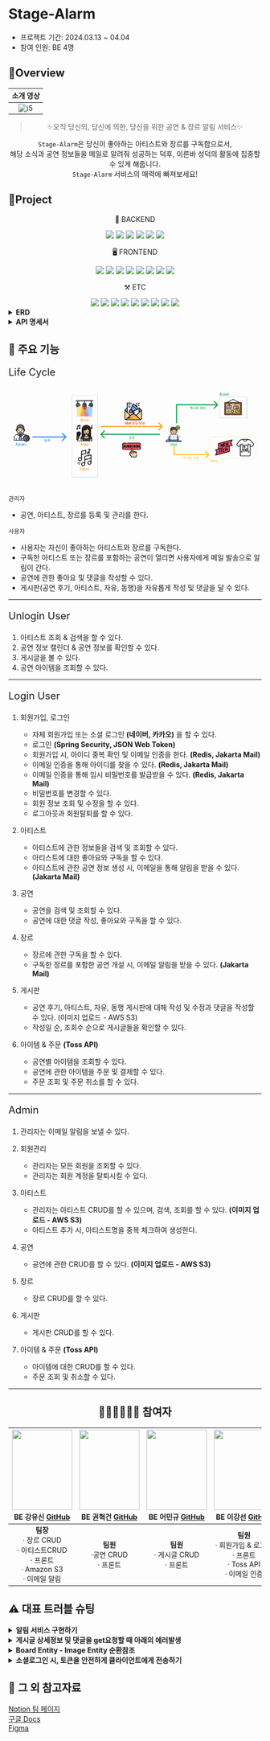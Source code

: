 # Stage-Alarm

- 프로젝트 기간: 2024.03.13 ~ 04.04
- 참여 인원: BE 4명


##  🍳Overview

<div align="center">


| 소개 영상 |
|:-----:|
|   ![i5](https://github.com/TECHIT-TEAM-i5/stage_alarm/assets/128130163/fbd350a1-4eb7-470b-a8ee-5bd5a0ea5900)    |



> ✨오직 당신의, 당신에 의한, 당신을 위한 공연 & 장르 알림 서비스✨

`Stage-Alarm`은 당신이 좋아하는 아티스트와 장르를 구독함으로서,   
해당 소식과 공연 정보들을 메일로 알려줘 성공하는 덕후, 이른바 성덕의 활동에 집중할 수 있게 해줍니다.  
`Stage-Alarm` 서비스의 매력에 빠져보세요!

</div>


##  🚩Project

<div align="center">
  <p>💾 BACKEND</p>
    <img src="https://img.shields.io/badge/Java 17-FF160B?style=flat-square&logo=java&logoColor=white"/>
    <img src="https://img.shields.io/badge/Spring Boot-6DB33F?style=flat-square&logo=springboot&logoColor=white"/>
    <img src="https://img.shields.io/badge/Spring Security-6DB33F?style=flat-square&logo=springsecurity&logoColor=white"/>
    <img src="https://img.shields.io/badge/JsonWebToken-000000?style=flat-square&logo=JSON Web Tokens&logoColor=white"/>
    <img src="https://img.shields.io/badge/Querydsl-white?style=flat-square&logo=querydsl&logoColor=white"/>
    <img src="https://img.shields.io/badge/JPA-088142?style=flat-square&logo=jpa&logoColor=white"/>
  <p>🖥️ FRONTEND</p>
    <img src="https://img.shields.io/badge/HTML-E34F26?style=flat-square&logo=html5&logoColor=white"/>
    <img src="https://img.shields.io/badge/CSS-1572B6?style=flat-square&logo=css3&logoColor=white"/>
    <img src="https://img.shields.io/badge/BootStrap-7952B3?style=flat-square&logo=bootstrap&logoColor=white"/>
    <img src="https://img.shields.io/badge/Thymeleaf-005F0F?style=flat-square&logo=thymeleaf&logoColor=white"/>
    <img src="https://img.shields.io/badge/jQuery-0769AD?style=flat-square&logo=jquery&logoColor=white"/>
    <img src="https://img.shields.io/badge/JavaSript-F7DF1E?style=flat-square&logo=javascript&logoColor=white"/>
    <img src="https://img.shields.io/badge/FullCalendar-528DD7?style=flat-square&logo=fullcalendar&logoColor=white"/>
    <img src="https://img.shields.io/badge/Font Awesome-528DD7?style=flat-square&logo=font awesome&logoColor=white"/>
  <p>⚒️ ETC</p>
    <img src="https://img.shields.io/badge/AWS S3-569A31?style=flat-square&logo=amazon s3&logoColor=white"/>
    <img src="https://img.shields.io/badge/SQLite-003B57?style=flat-square&logo=sqlite&logoColor=white"/>
    <img src="https://img.shields.io/badge/Jakarta Mail-F06B66?style=flat-square&logo=jakartamail&logoColor=white"/>
    <img src="https://img.shields.io/badge/Redis-DC382D?style=flat-square&logo=redis&logoColor=white"/>
    <img src="https://img.shields.io/badge/Swagger-85EA2D?style=flat-square&logo=swagger&logoColor=white"/>
    <img src="https://img.shields.io/badge/Erdcloud-171C36?style=flat-square&logo=erdcloud&logoColor=white"/>
    <img src="https://img.shields.io/badge/GitHub-181717?style=flat-square&logo=github&logoColor=white"/>
    <img src="https://img.shields.io/badge/Notion-000000?style=flat-square&logo=notion&logoColor=white"/>
    <img src="https://img.shields.io/badge/Figma-F24E1E?style=flat-square&logo=figma&logoColor=white"/>
</div>

<details>
<summary><strong>ERD</strong></summary>

![ERD](image/ERD.png)
</details>

<details>
<summary><strong>API 명세서</strong></summary>

http://localhost:8080/swagger-ui/index.html


![API 명세서](image/API%20명세서.png)
</details>


##  📍 주요 기능

<p style="font-size: 20px">Life Cycle</p>

![LifeCycle](image/LifeCycle.png)

`관리자`
- 공연, 아티스트, 장르를 등록 및 관리를 한다.

`사용자`
- 사용자는 자신이 좋아하는 아티스트와 장르를 구독한다.  
- 구독한 아티스트 또는 장르를 포함하는 공연이 열리면 사용자에게 메일 발송으로 알림이 간다.
- 공연에 관한 좋아요 및 댓글을 작성할 수 있다.
- 게시판(공연 후기, 아티스트, 자유, 동행)을 자유롭게 작성 및 댓글을 달 수 있다.

---

<p style="font-size: 20px">Unlogin User</p>

1. 아티스트 조회 & 검색을 할 수 있다.
2. 공연 정보 캘린더 & 공연 정보를 확인할 수 있다.
3. 게시글을 볼 수 있다.
4. 공연 아이템을 조회할 수 있다.

---

<p style="font-size: 20px">Login User</p>

1. 회원가입, 로그인
   - 자체 회원가입 또는 소셜 로그인 **(네이버, 카카오)** 을 할 수 있다.
   - 로그인 **(Spring Security, JSON Web Token)**
   - 회원가입 시, 아이디 중복 확인 및 이메일 인증을 한다. **(Redis, Jakarta Mail)**
   - 이메일 인증을 통해 아이디를 찾을 수 있다. **(Redis, Jakarta Mail)**
   - 이메일 인증을 통해 임시 비밀번호를 발급받을 수 있다. **(Redis, Jakarta Mail)**
   - 비밀번호를 변경할 수 있다.
   - 회원 정보 조회 및 수정을 할 수 있다.
   - 로그아웃과 회원탈퇴를 할 수 있다.
   

2. 아티스트
   - 아티스트에 관한 정보들을 검색 및 조회할 수 있다.
   - 아티스트에 대한 좋아요와 구독을 할 수 있다.
   - 아티스트에 관한 공연 정보 생성 시, 이메일을 통해 알림을 받을 수 있다. **(Jakarta Mail)**


3. 공연
   - 공연을 검색 및 조회할 수 있다.
   - 공연에 대한 댓글 작성, 좋아요와 구독을 할 수 있다.


4. 장르
   - 장르에 관한 구독을 할 수 있다.
   - 구독한 장르를 포함한 공연 개설 시, 이메일 알림을 받을 수 있다. **(Jakarta Mail)**


5. 게시판
   - 공연 후기, 아티스트, 자유, 동행 게시판에 대해 작성 및 수정과 댓글을 작성할 수 있다. (이미지 업로드 - AWS S3)
   - 작성일 순, 조회수 순으로 게시글들을 확인할 수 있다.


6. 아이템 & 주문 **(Toss API)**
   - 공연별 아이템을 조회할 수 있다.
   - 공연에 관한 아이템을 주문 및 결제할 수 있다.
   - 주문 조회 및 주문 취소를 할 수 있다.
---

<p style="font-size: 20px">Admin</p>

1. 관리자는 이메일 알림을 보낼 수 있다.


2. 회원관리
   - 관리자는 모든 회원을 조회할 수 있다.
   - 관리자는 회원 계정을 탈퇴시킬 수 있다.


3. 아티스트
   - 관리자는 아티스트 CRUD를 할 수 있으며, 검색, 조회를 할 수 있다. **(이미지 업로드 - AWS S3)**
   - 아티스트 추가 시, 아티스트명을 중복 체크하여 생성한다.


4. 공연
   - 공연에 관한 CRUD를 할 수 있다. **(이미지 업로드 - AWS S3)**


5. 장르
   - 장르 CRUD를 할 수 있다.


6. 게시판
   - 게시판 CRUD를 할 수 있다. 


7. 아이템 & 주문 **(Toss API)**
   - 아이템에 대한 CRUD를 할 수 있다.
   - 주문 조회 및 취소할 수 있다.
---

<div align="center">

##  👩🏻‍💻🧑🏻‍💻 참여자

| <img src="https://github.com/fish-minkyu/fish-minkyu/assets/128130163/05ef3683-4b2d-435c-8a07-c6712221f25b" width="120" height="160"/><br/>BE 강유신 <a href="https://github.com/simidot">GitHub</a> | <img src="https://github.com/fish-minkyu/fish-minkyu/assets/128130163/70201eec-be3a-4771-9b06-6b9a7aa2557e" width="120" height="160"/><br/>BE 권혁건 <a href="https://github.com/KwonHyeokGeon">GitHub</a> | <img src="https://github.com/fish-minkyu/fish-minkyu/assets/128130163/3f56f6a8-750f-440e-a27f-d619aa30cdbb" width="120" height="160"/><br/>BE 어민규 <a href="https://github.com/fish-minkyu">GitHub</a> | <img src="https://github.com/fish-minkyu/fish-minkyu/assets/128130163/2692556c-938d-4171-b798-8f0585f28452" width="120" height="160"/><br/>BE 이강선 <a href="https://github.com/joshiaLee">GitHub</a> |
|:-------------------------------------------------------------------------------------------------------------------------------------------------------------------------------------------------:|:-------------------------------------------------------------------------------------------------------------------------------------------------------------------------------------------------------:|:-----------------------------------------------------------------------------------------------------------------------------------------------------------------------------------------------------:|:---------------------------------------------------------------------------------------------------------------------------------------------------------------------------------------------------:|
|                                  <strong>팀장</strong> <br> &middot; 장르 CRUD <br> &middot; 아티스트CRUD <br> &middot; 프론트 <br> &middot; Amazon S3 <br> &middot; 이메일 알림                                  |                                                                       <strong>팀원</strong> <br> &middot;공연 CRUD <br> &middot; 프론트                                                                        |                                                                     <strong>팀원</strong> <br> &middot; 게시글 CRUD <br> &middot; 프론트                                                                      |                                             <strong>팀원</strong> <br> &middot; 회원가입 & 로그인 <br> &middot; 프론트 <br> &middot; Toss API <br> &middot; 이메일 인증                                              |

</div>


##  ⚠️ 대표 트러블 슈팅

<details>
<summary><strong>알림 서비스 구현하기</strong></summary>


# 1. 알림 서비스 구현하기

### 🖥️ 상황

- 사용자는 아티스트와 장르에 대해 구독할 수 있다.
- 새로운 공연 정보가 업로드될 때 사용자가 구독한 아티스트가 참여하거나, 사용자가 구독한 장르의 공연이라면 사용자에게 이메일로 알림을 보낸다.
- 이때, 이메일 알림은 **Jakarta Mail**로 메일 발송 처리를 하는데, 공연 정보를 업로드하는 메서드 내부에 구현해야할지? 구체적으로 어떤 방식으로 구현해야 할지 고민이 되었다.

### 🖋️ 알림 처리에 대한 공부

**1) Spring 비동기 처리 기능**


: 알림 작업을 비동기적으로 처리하여 응답 시간을 최소화할 수 있다.

- @EnableAsync + @Async : 단순한 스레드를 만들어준다.
- SpringAsyncConfig(@EnableAsync) + @Async(”threadPoolName”) : 스레드 풀을 만든다.
- 리턴 값이 있는 경우 : Future, ListenableFuture, CompleatableFuture 사용
- 👍🏻 : 높은 응답성, 자원 효율성 (필요에 따라 스레드 생성 및 관리)
- 👎🏻 : 코드 복잡도, 메모리 문제 (스레드가 다른 스레드와 동일한 메모리 공간을 공유한다)

**2) 이벤트 기반 아키텍처**


: 공연 정보가 업로드되는 이벤트를 발생시키고, 해당 이벤트를 구독하는 알림 서비스가 감지하여 알림을 보낸다.

- Spring의 이벤트 프레임워크 사용 + 이를 처리하는 리스너 등록
- 이벤트 발행 : ApplicationEventPublisher 주입받아 사용
- 이벤트 구독 : ApplicationListener 인터페이스 구현 혹은 @EventListener 사용
- 멀티 캐스팅 관계 : 다수의 수신자가 존재할 수 있는 통신 형태
- 동기 방식으로 동작 (트랜잭션이 하나의 범위로 묶일 수 있다.)
- 비동기 방식으로 하기 위해서는 별도의 설정이 필요
   - @Async 메서드로 비동기 구현
   - ApplicationEventMulticaster로 비동기 구현
- 👍🏻 : 의존성 분리, 재사용성, 별도의 서비스 분리 용이 (여러 도메인에서 사용 가능), 단위 테스트 용이
- 👎🏻 : 전반적인 작업량이 많아짐. 메시지 구독 순서를 고려해야 하는 경우 복잡.

**3) 알림 대기열**


: 메시지 큐나 대기열 시스템을 사용하여 알림 메시지를 임시 저장하고, 대기열을 정기적으로 확인하여 알림을 발송하는 방식.

- RabbitMQ 사용 (AMQP(Advanced Message Queuing Protocol)을 구현한 오픈 소스 메시지 브로커)
- Amazon SQS (Simple Queue Service) 사용
- Apache Kafka 사용 (고성능, 분산형 스트리밍 플랫폼. 대량의 데이터 스트리밍 처리에 특화)
- RabbitMQ 사용 (AMQP(Advanced Message Queuing Protocol)을 구현한 오픈 소스 메시지 브로커)
- ActiveMQ 사용
- 👍🏻 : 확장성, 결합도 감소, 부하 분산
- 👎🏻 : 복잡성 증가, 디버깅과 모니터링의 어려움

### **🌟 선택**

- 2번과 3번은 현재 상황에서 시간적 여유 및 경험 부족으로 구현이 어려울 것으로 예상.
- 그러나, 비동기 처리는 필수이므로 1번 방법을 활용해 알림 처리를 비동기로 처리하기로 했다.
- 핵심 : 알림 처리가 지연되어도 공연 정보 업로드 요청은 완료되어야 하며, 다른 스레드에서 알림을 처리할 수 있도록 비동기로 처리하여야 한다.

### 📨 구현

**1) AsyncConfig 설정**

- @EnableAsync : 비동기 기능 활성
- TaskExecutor를 사용하여 비동기 작업을 스케줄링 (ThreadPoolTaskExecutor)
- setCorePoolSize(n) : 기본적으로 실행 대기 중인 스레드 개수
- setMaxPoolSize(n) : 동시에 동작하는 최대 스레드 개수
- setQueueCapacity(n) : CorePool의 크기를 넘어서면 큐에 저장하는데, 그 큐의 최대 용량

```java
@Configuration
@EnableAsync // 스프링의 비동기 기능을 활성화하여 Async 어노테이션을 감지
public class AsyncConfig implements AsyncConfigurer {

  @Override
  @Bean(name = "threadPoolTaskExecutor")
  public Executor getAsyncExecutor() {
		// 내 PC의 Processor 개수를 가져옴.
    int processors = Runtime.getRuntime().availableProcessors(); 
	  // TaskExecutor를 사용하여 비동기 작업을 스케줄링 (ThreadPoolTaskExecutor)
    ThreadPoolTaskExecutor executor = new ThreadPoolTaskExecutor(); 
    // 기본적으로 실행 대기 중인 스레드 개수
    executor.setCorePoolSize(processors);
    // 동시에 동작하는 최대 스레드 개수
    executor.setMaxPoolSize(processors * 2); 
    // CorePool의 크기를 넘어서면 큐에 저장하는데, 그 큐의 최대 용량
    executor.setQueueCapacity(50); // 대기를 위한 Queue 크기
    executor.setKeepAliveSeconds(60);  // 스레드 재사용 시간
    executor.setThreadNamePrefix("AsyncExecutor-"); // 스레드 이름 prefix
    executor.initialize(); // ThreadPoolExecutor 생성

    return executor;
  }
}
```

**2) 비동기 적용**


: 비동기 처리 메서드에 @Async 어노테이션 붙여주기

```java
    // 이메일 발송 메서드
    @Override
    @Async("threadPoolTaskExecutor")
    @Transactional
    public void sendMail(Alert alert) throws MessagingException {
        log.info("===== email sending start");

        MimeMessage message = mailSender.createMimeMessage();
        MimeMessageHelper helper = new MimeMessageHelper(message, true, "UTF-8");

        helper.setSubject(EMAIL_TITLE_PREFIX + alert.getTitle()); //제목
        helper.setFrom("stage alarm <noreply@stagealarm.com>");
        helper.setTo(alert.getUserEmail());
        HashMap<String, String> emailValues = new HashMap<>();
        emailValues.put("content", alert.getMessage());
        String text = setContext(emailValues);
        helper.setText(text, true);
        helper.addInline("logo", new ClassPathResource("static/images/logo.png"));
        helper.addInline("notice-icon", new ClassPathResource("static/images/image-1.png"));

        mailSender.send(message);
        log.info("===== email sending end");
    }

```

```java
    // 공연 정보에 대한 알림 객체 생성 메서드 (내부에서 이메일 발송 메서드를 호출하므로 트랜잭션 처리를 했다)
    @Override
    @Async("threadPoolTaskExecutor")
    @Transactional
    public void createAlert(Long showInfoId) {
        // 해당 공연정보에서 아티스트 관련 알림 객체 생성
        log.info("===== artist alert creation start");
        List<ShowArtist> showArtists = showArtistRepo.findByShowInfoId(showInfoId);
        generateArtistSubAlert(showArtists);
        log.info("===== artist alert creation end");

        log.info("===== genre alert creation start");
        List<ShowGenre> showGenres = showGenreRepo.findByShowInfoId(showInfoId);
        generateGenreSubAlert(showGenres);
        log.info("===== genre alert creation end");

        List<Alert> alerts = alertRepository.findByShowInfoId(showInfoId);
        for (Alert alert : alerts) {
            try {
                log.info("send email start");
                alert.setMessage(generateMessage(alert, alert.getUserNickname()));
                sendMail(alert);
            } catch (MessagingException e) {
                log.warn(e.getMessage());
                throw new ResponseStatusException(HttpStatus.INTERNAL_SERVER_ERROR);
            }
        }
    }
```

**** 주의사항 ****

- @Async 어노테이션이 붙은 메서드는 같은 클래스 내에서 다른 메서드가 직접 호출할 경우 비동기로 실행되지 않는다. 스프링의 **프록시 기반 AOP**가 작동하는 방식 때문이다. 이를 해결하기 위해서는 자기 자신의 프록시 객체를 주입받아 사용하거나, 다른 빈에서 해당 메서드를 호출해야 한다.
- 비동기 메서드에서 발생하는 예외를 처리하기 위해서는 AsyncUncaughtExceptionHandler를 구현해야 한다.

### 🔥 트러블 발생

![이미지](https://prod-files-secure.s3.us-west-2.amazonaws.com/c69962b0-3951-485b-b10a-5bb29576bba8/f8205c6e-8ae7-4707-afa6-421651e436cf/Untitled.png)

- 찾아봤더니 스프링은 프록시를 사용해서 별도의 스레드에서 Async 처리된 메서드를 실행할 때 프록시 기술을 사용한다고 한다. 음... 프록시가 뭔데 대체!....
- 프록시 생성 방법에는 JDK 동적 프록시 / CGLib 사용 가능
- 스프링 부트 사용시에는 AOP 적용시 기본으로 CGLib 사용
- @EnableAsync는 스프링부트의 방식과는 무관하게 **JDK 동적 프록시나 CGLib** 중 선택 가능하다. (기본값이 Jdk 동적 프록시)

<details>
<summary><strong>AOP Proxy 관련 간단 설명</strong></summary>

**1. JDK dynamic proxy**


:인터페이스 기반의 프록시 생성 방식. Java의 리플렉션을 이용해서 객체를 만든다.

대상의 객체가 최소 하나의 인터페이스를 구현했다면 JDK 프록시를 사용한다.

스프링은 JDK의 Proxy클래스를 사용하여 해당 인터페이스를 구현하는 프록시 객체를 동적으로 생성.

인터페이스를 통한 프록싱에 적합하다.

**2. CGLib proxy (Code Generation Library)**


: 클래스 기반의 프록시 생성 방식. 바이트코드를 조작해 프록시 객체를 만든다.  
대상 객체가 인터페이스를 구현하지 않거나, proxyTargetClass=true 설정을 사용하는 경우에 적용된다.  
상속을 사용하여 대상 클래스의 하위 클래스를 동적으로 생성하고, 이를 통해 프록시 객체를 만든다.  
클래스를 직접 상속하여 프록싱한다.

**default** : JDK dynamic proxy

만약 **@EnableAsync(proxyTargetClass =true)** 설정을 하였으면 **CGLib** proxy 강제

</details>


🤔사실 프록시에 대해 제대로 공부하지 않고, 그냥 어찌저찌 해결하다보니 실행이 되었다.  
이때 해결책으로 썼던 것은 **@EnableAsync(proxyTargetClass=true)**로 바꾸고, 된다! 하고 아무 생각 없이 넘겼다.  
하지만, 지금 트러블 슈팅을 적으며 프록시에 대해서 어느정도 개념을 공부하니, 얼떨결에~ 해결했다는 사실을 알게 되었다.  

위의 오류 상황을 제대로 살펴보면 Action에 두가지 해결책을 제시해주었다.

1) Consider injecting the bean as one of its interfaces

or

2) forcing the use of CGLib-based proxies by setting proxyTargetClass=true on @EnableAsync and/or @EnableCaching.

이렇게 두가지 방법이 있다.

1) 인터페이스 상속을 통해서 빈 주입을 하여 JDK dynamic proxy로 제대로 생성되게 만든다.

2) proxyTargetClass=true 설정을 통해서 CGLib proxy로 강제하여 생성되게 만든다.

위의 상황에서 나는 분명 interface를 구현하고 상속받았는데 왜 why? 이런 문제가 나는걸까 ? 했는데,  
알고보니, Async 어노테이션이 달리는 메서드가 꼭 반드시 인터페이스에 구현되어있어야 한다. = 인터페이스로 빈을 주입한다.   
그래서 두가지 메서드를 인터페이스 메서드로 구현하여 오버라이딩하여 구체적인 메서드를 구현해주었다.

```java
public interface AlertService {
    void createAlert(Long showInfoId);
    void sendMail(Alert alert) throws MessagingException;
}
```

```java
@Slf4j
@Service
@RequiredArgsConstructor
public class EmailAlertService implements AlertService {
    private final JavaMailSender mailSender;
    private final SpringTemplateEngine templateEngine;

    private final AlertRepository alertRepository;
    private final ShowArtistRepo showArtistRepo;
    private final ShowGenreRepo showGenreRepo;
    private final GenreSubscribeRepo genreSubscribeRepo;
    private final ArtistSubscribeRepo artistSubscribeRepo;

    private static final String EMAIL_TITLE_PREFIX = "[STAGE ALARM] 알림 : 새 공연이 등록되었습니다";
    private static final String EMAIL_ALARM_TITLE = "알림 : 새 공연이 등록되었습니다";

    @Override
    @Async("threadPoolTaskExecutor")
    public void sendMail(Alert alert) throws MessagingException {
        log.info("===== email sending start");

        MimeMessage message = mailSender.createMimeMessage();
        MimeMessageHelper helper = new MimeMessageHelper(message, true, "UTF-8");

        helper.setSubject(EMAIL_TITLE_PREFIX + alert.getTitle()); //제목
        helper.setFrom("stage alarm <noreply@stagealarm.com>");
        helper.setTo(alert.getUserEmail());
        HashMap<String, String> emailValues = new HashMap<>();
        emailValues.put("content", alert.getMessage());
        String text = setContext(emailValues);
        helper.setText(text, true);
        helper.addInline("logo", new ClassPathResource("static/images/logo.png"));
        helper.addInline("notice-icon", new ClassPathResource("static/images/image-1.png"));

        mailSender.send(message);
        log.info("===== email sending end");
    }

    @Override
    public void createAlert(Long showInfoId) {
        // 해당 공연정보에서 아티스트 관련 알림 객체 생성
        log.info("===== artist alert creation start");
        List<ShowArtist> showArtists = showArtistRepo.findByShowInfoId(showInfoId);
        generateArtistSubAlert(showArtists);
        log.info("===== artist alert creation end");

        log.info("===== genre alert creation start");
        List<ShowGenre> showGenres = showGenreRepo.findByShowInfoId(showInfoId);
        generateGenreSubAlert(showGenres);
        log.info("===== genre alert creation end");

        List<Alert> alerts = alertRepository.findByShowInfoId(showInfoId);
        for (Alert alert : alerts) {
            try {
                log.info("send email start");
                alert.setMessage(generateMessage(alert, alert.getUserNickname()));
                sendMail(alert);
            } catch (MessagingException e) {
                log.warn(e.getMessage());
                throw new ResponseStatusException(HttpStatus.INTERNAL_SERVER_ERROR);
            }
        }
    }

    private void generateArtistSubAlert(List<ShowArtist> shows) {
        for (ShowArtist artist : shows) {
            List<ArtistSubscribe> subscribes = artistSubscribeRepo.findByArtistId(artist.getArtist().getId());
            for(ArtistSubscribe subscribe : subscribes) {
                log.info("subscribe :: "+subscribe.toString());
                Alert alert = Alert.builder()
                    .showInfo(artist.getShowInfo())
                    .userEmail(subscribe.getUserEntity().getEmail())
                    .userNickname(subscribe.getUserEntity().getNickname())
                    .artistSubscribe(subscribe)
                    .title(EMAIL_ALARM_TITLE)
                    .build();

                alert = alertRepository.save(alert);
                log.info("saved..artist alert : "+alert.toString());
            }
        }
    }

    private void generateGenreSubAlert(List<ShowGenre> shows) {
        for (ShowGenre genre : shows) {
            List<GenreSubscribe> subscribes = genreSubscribeRepo.findByGenreId(genre.getGenre().getId());
            for (GenreSubscribe subscribe : subscribes) {
                String userEmail = subscribe.getUserEntity().getEmail();
                Optional<Alert> alertOptional = alertRepository.findByUserEmailAndShowInfoId(userEmail, genre.getShowInfo().getId());
                Alert alert;
                // 이미 해당 구독자 유저에 대한 알림이 생성된 상태이면 이미 생성된 alert에 추가만 하고 알림 이메일은 보내지 않음
                if (alertOptional.isPresent()) {
                    alert = alertOptional.get();
                    alert.setGenreSubscribe(subscribe);
                    alertRepository.save(alert);
                    log.info("==== set same alert for " + subscribe.getUserEntity().getNickname());
                    continue;
                } else { // 한 유저에 대한 알림이 생성되지 않은 상태이면 새로 생성
                    alert = Alert.builder()
                        .showInfo(genre.getShowInfo())
                        .genreSubscribe(subscribe)
                        .title(EMAIL_ALARM_TITLE)
                        .userEmail(userEmail)
                        .userNickname(subscribe.getUserEntity().getNickname())
                        .build();
                    alertRepository.save(alert);
                }
                log.info("saved..genre alert : "+alert.toString());
            }
        }
    }

    private String generateMessage(Alert alert, String userNickname){
        StringBuffer sb = new StringBuffer();
        sb.append("안녕하세요. ").append(userNickname).append("님, 스테이지 알람에서 알림 드립니다.   \n");
        sb.append("구독하신 ");
        if (alert.getGenreSubscribe() != null && alert.getArtistSubscribe()!=null) {
            sb.append("아티스트 :: ").append(alert.getArtistSubscribe().getArtist().getName()).append("와 ");
            sb.append("장르 :: ").append(alert.getGenreSubscribe().getGenre().getName()).append("의 공연 정보가 등록되었습니다.  \n");
        } else if (alert.getGenreSubscribe() == null) {
            sb.append("아티스트 :: ").append(alert.getArtistSubscribe().getArtist().getName()).append("의 공연 정보가 등록되었습니다.  \n");
        } else {
            sb.append("장르 :: ").append(alert.getGenreSubscribe().getGenre().getName()).append("의 공연 정보가 등록되었습니다.  \n");
        }
        sb.append("해당 공연 보기 : ").append(alert.getShowInfo().getTicketVendor()).append(" \n\n");
        sb.append("저희 스테이지 알람을 사랑해주셔서 감사합니다. ");

        return sb.toString();
    }

    private String setContext(Map<String, String> emailValues) {
        Context context = new Context();
        emailValues.forEach(context::setVariable);
        return templateEngine.process("email/index.html", context);
    }
}
```

### **📨📨📨 결과 로그**

![이미지](https://blog.kakaocdn.net/dn/bfPIJL/btsGjBmkAJl/gWT8y1cZNSaIbaBakKhq4K/img.png)

1) 공연 정보 업로드시 uploadIntoS3 하고,

2) 해당 공연 정보에 대해서 저장을 하고,

3) 이 생성된 ShowInfo 객체를 가지고 관련 ShowArtist, ShowGenre 객체를 생성해주고

4) 이를 활용해 구독자와 ShowArtist, ShowGenre 연결짓는 Alert 객체를 만들어주고

5) 이 만들어진 Alert를 바탕으로 이메일 알림을 발송한다. (이때 확인하고 중복되게 알림이 보내지지 않는다)

6) 그렇게 알림은 비동기적으로 차례로 처리가 되고 이후 스레드가 닫힌다.

### **🌟🌟동기 처리 방식 vs. 비동기 처리 방식 🌟🌟**

동기 처리와 비동기 처리의 차이를 느껴보고자 실험을 했다.  
5명의 구독자에게 이메일을 발송하였다.

![이미지](https://blog.kakaocdn.net/dn/cY7T0x/btsF9CrHfsR/rT4VZJktcKGv5KYcRBwkI0/img.png)

![이미지](https://blog.kakaocdn.net/dn/dxltzM/btsGkULXTuF/N0ftzCOWxSErvyqkmSUVc0/img.png)

1) 동기 처리 방식 : 공연정보 업로드 요청시 5명의 구독자에게 이메일을 모두 발송하는 시간까지 더해져 **15.37s 기록**

2) 비동기 처리 방식 : 공연정보 업로드 요청시 **439ms 기록**, 요청 보낸 후에 이메일 전송이 차례로 이루어지고, 이메일 전송이 이루어지는 사이에도 여러번 요청을 보낼 수 있다.

[알림 동기처리와 비동기처리](https://www.notion.so/4d6c075d3db94bb0a957c201b40fbd80?pvs=21) <<동영상

</details>

<details>
<summary><strong>게시글 상세정보 및 댓글을 get요청할 때 아래의 에러발생</strong></summary>

## 🎃게시글 상세정보 및 댓글을 get 요청 할 때 아래의 에러발생

![](https://file.notion.so/f/f/c69962b0-3951-485b-b10a-5bb29576bba8/64d77117-81ea-4301-a78b-f2ef891de2e5/Untitled.png?id=2cc1bcd8-e589-4e08-b3a8-22f1ae0d9dd5&table=block&spaceId=c69962b0-3951-485b-b10a-5bb29576bba8&expirationTimestamp=1712340000000&signature=zBb1AMarSPo6Z7DfzuFqApGPfAF6Dh4CUijWQEDF7oc&downloadName=Untitled.png)

![Untitled](https://file.notion.so/f/f/c69962b0-3951-485b-b10a-5bb29576bba8/3d1d45ad-cb28-4d2f-9eed-2900a5397cfe/Untitled.png?id=66926217-f464-4282-a9cf-d4d5a0756ddc&table=block&spaceId=c69962b0-3951-485b-b10a-5bb29576bba8&expirationTimestamp=1712340000000&signature=QyX0ThsxbQfFJJS6TG2B8jQ_5mzLHeW3zjnedvzOeuA&downloadName=Untitled.png)

- FetchType.LAZY로 연관관계를 매핑할 때 연관된 엔티티가 모두 로딩되지 않고 필요로 할 때 로딩함.
- 데이터베이스에서 로딩되지 않은 대신 프록시 객체를 생성하여 사용함.
- Dto객체를 JSON으로 변환하는 직렬화할 때 해당 객체의 모든 필드는 완전하게 초기화되어야함.
  그러나 프록시 객체로 로딩된 객체는 직렬화과정에서 실제로 초기화되지않음.
- Jackson이 JSON으로 변환하는 동안 프록시 객체의 필드를 접근하려 할 때 에러가 발생!

![Untitled](https://file.notion.so/f/f/c69962b0-3951-485b-b10a-5bb29576bba8/506ae3e7-bcd6-4db2-9077-54f6fe210c0d/Untitled.png?id=55d49c17-c8bc-4e0c-b440-80866d1deff8&table=block&spaceId=c69962b0-3951-485b-b10a-5bb29576bba8&expirationTimestamp=1712347200000&signature=NgS36Dc-P2Wot_TURRjKoqfK6G7H6wh-uNMBCl8BNhQ&downloadName=Untitled.png)

> showInfo와 userEntity가 lazyloading됨


![Untitled](https://file.notion.so/f/f/c69962b0-3951-485b-b10a-5bb29576bba8/cc608b16-649b-4df0-9371-1ea55b0d1f2a/Untitled.png?id=76beb725-cb6a-4f85-8fdb-dbbe9b1200eb&table=block&spaceId=c69962b0-3951-485b-b10a-5bb29576bba8&expirationTimestamp=1712347200000&signature=TjrqhPNTW1whbx6Eq1lybLIRLyNUEMIn5tIk1OUjKBQ&downloadName=Untitled.png)

## 해결방법

엔티티 대신 DTO를 사용하여 정보를 직렬화하면 된다.

![Untitled](https://file.notion.so/f/f/c69962b0-3951-485b-b10a-5bb29576bba8/994074b9-e1b7-4897-8228-3bd26e627db6/Untitled.png?id=5ff44461-ab12-4145-bd21-37a9aca966f8&table=block&spaceId=c69962b0-3951-485b-b10a-5bb29576bba8&expirationTimestamp=1712347200000&signature=ZlROsu8Sy2O5EWKOoUx7W1Gsf514etjGmJ8hF_VvoXY&downloadName=Untitled.png)

- UserEntity를 사용하는 대신 UserResponseDto를 사용하여 showComments의 getUserEntity()를 사용하지 않음
   - DTO로 변환할 때 필요한 데이터만을 가져오기 때문에 프록시 객체의 모든 데이터를 로딩할 필요가 없어서 프록시객체의 초기화를 강제로 발생시키지 않음.

```java
@Getter
@Setter
@Builder
@ToString
@NoArgsConstructor
@AllArgsConstructor
public class UserResponseDto {
    // comments에 get요청이 왔을 때 user정보를 주기 위한 userDto(userEntity를 직접 넘기지 않기 위해)
    private String nickname;
    private Long userId;
    private String authorities;

    public static UserResponseDto fromEntity(UserEntity user) {
        if (user == null) return null;
        return UserResponseDto.builder()
                .nickname(user.getNickname())
                .userId(user.getId())
                .authorities(user.getAuthorities())
                .build();
    }
}

```

Rest API를 통해 응답받은 DTO를 JSON으로 직렬화하는 과정에서 생각치도 못했던 에러가 많이 발생했다.  Jackson이 프로퍼티를 직렬화 할 때 getter를 사용하여 값을 읽기 때문에 DTO에 @Getter 어노테이션을 붙여주지 않으면 에러가 발생하는 등 Rest API를 구성할 때 더 세부적으로 고민해야 할 요소들이 많이 있지만 프론트를 직접 구현해보지않으면 알기 어려웠던 만큼 Rest API로 구현해보길 잘한 것 같다.

</details>

<details>
<summary><strong>Board Entity - Image Entity 순환참조</strong></summary>


## 문제.

게시글 생성 시, 이미지와 함께 생성을 하게 되면 반환값이 자니치게 크고 긴 이상한 점을 발견했다.  
해당 문제는 Board와 Image가 서로 참조를 하면서 반환값 또한 서로 참조하는 결과값이 나와  
Stack Over Flow가 발생하는 것이었다.

Postman으로 테스트를 할 땐 게시글이 생성이 되었지만 웹 브라우저로 테스트를 하면 생성되지 않았다.

### 에러 코드.(Stack Over Flow)

```java
Ignoring exception, response committed already: org.springframework.http.converter.HttpMessageNotWritableException: Could not write JSON: Infinite recursion (StackOverflowError)
Resolved [org.springframework.http.converter.HttpMessageNotWritableException: Could not write JSON: Infinite recursion (StackOverflowError)]
```

### Board Entity

```java
import com.example.stagealarm.BaseEntity;
import com.example.stagealarm.image.entity.Image;
import com.example.stagealarm.user.entity.UserEntity;
import jakarta.persistence.*;
import lombok.*;

import java.util.ArrayList;
import java.util.List;

@Getter
@Builder
@Entity
@NoArgsConstructor
@AllArgsConstructor
public class Board  extends BaseEntity {
  @Column(nullable = false)
  @Setter
  private String title;
  @Setter
  private String content;
  @Enumerated(EnumType.STRING)
  @Setter
  private ActivateEnum activate; //todo: Enum 신고로 바뀌었을 경우를 대비하여
  @Setter
  private Long views;

  @ManyToOne(fetch = FetchType.LAZY)
  @Setter
  private Category category;

  @ManyToOne(fetch = FetchType.LAZY)
  private UserEntity userEntity;

  @OneToMany(cascade = CascadeType.ALL, fetch = FetchType.LAZY)
  private List<Image> imageList;

  @OneToMany(mappedBy = "board", fetch = FetchType.LAZY)
  private List<BoardComment> commentList = new ArrayList<>();

  public void addImage(Image image) {
    // 현재 Board 인스턴스에 Image 객체를 추가
    this.imageList.add(image);
    // Image 객체의 Board 참조를 현재 Board 인스턴스로 설정
    image.setBoard(this);
  }

  public static Board.BoardBuilder customBuilder() {
    return builder()
      .commentList(new ArrayList<>())
      .imageList(new ArrayList<>());
  }
}
```

### Image Entity

```java
import com.example.stagealarm.BaseEntity;
import com.example.stagealarm.board.entity.Board;
import jakarta.persistence.Column;
import jakarta.persistence.Entity;
import jakarta.persistence.FetchType;
import jakarta.persistence.ManyToOne;
import lombok.*;

@Getter
@Builder
@Entity
@NoArgsConstructor
@AllArgsConstructor
public class Image extends BaseEntity {
  @Column(nullable = false)
  private String imgUrl;

  @ManyToOne(fetch = FetchType.LAZY)
  @Setter
  private Board board;
}
```

### 반환값(Postman) - 525ms, 405.31KB

```java
{
    "id": 4,
    "title": "test",
    "content": "test",
    "activate": "ACTIVATE",
    "views": 0,
    "userId": 2,
    "loginId": "user",
    "categoryId": 1,
    "createdAt": "2024-04-03T20:04:02.1838",
    "imageList": [
        {
            "id": 3,
            "createdAt": "2024-04-03T20:04:02.179216",
            "imgUrl": "https://s3.ap-northeast-2.amazonaws.com/java-test-s3/boardImg/ded4a01c-7f27-40a9-b814-d3b556ec35b4.png",
            "board": {
                "id": 4,
                "createdAt": "2024-04-03T20:04:02.1838",
                "title": "test",
                "content": "test",
                "activate": "ACTIVATE",
                "views": 0,
                "category": {
                    "id": 1,
                    "category": "공연 후기"
                },
                "userEntity": {
                    "id": 2,
                    "createdAt": "2024-04-03T17:31:18.739",
                    "loginId": "user",
                    "password": "$2a$10$9vANwbo5MJFzY029Pe0KFea1njGXu8SmjiDusK9uLGIWqpm48r8I2",
                    "email": "hhhjs0133@naver.com",
                    "nickname": "일반 사용자1",
                    "gender": null,
                    "phone": null,
                    "profileImg": null,
                    "address": null,
                    "authorities": "ROLE_USER",
                    "likeList": [],
                    "genreSubscribeList": [],
                    "artistSubscribeList": []
                },
                "imageList": [
                    {
                        "id": 3,
                        "createdAt": "2024-04-03T20:04:02.179216",
                        "imgUrl": "https://s3.ap-northeast-2.amazonaws.com/java-test-s3/boardImg/ded4a01c-7f27-40a9-b814-d3b556ec35b4.png",
                        "board": {
                            "id": 4,
                            "createdAt": "2024-04-03T20:04:02.1838",
                            "title": "test",
                            "content": "test",
                            "activate": "ACTIVATE",
                            "views": 0,
                            "category": {
                                "id": 1,
                                "category": "공연 후기"
                            },
                            "userEntity": {
                                "id": 2,
                                "createdAt": "2024-04-03T17:31:18.739",
                                "loginId": "user",
                                "password": "$2a$10$9vANwbo5MJFzY029Pe0KFea1njGXu8SmjiDusK9uLGIWqpm48r8I2",
                                "email": "hhhjs0133@naver.com",
                                "nickname": "일반 사용자1",
                                "gender": null,
                                "phone": null,
                                "profileImg": null,
                                "address": null,
                                "authorities": "ROLE_USER",
                                "likeList": [],
                                "genreSubscribeList": [],
                                "artistSubscribeList": []
                            },
                            // ... 무한 반복 ...
```

![Untitled](https://file.notion.so/f/f/c69962b0-3951-485b-b10a-5bb29576bba8/a7fce8f2-ae85-4da5-9fbb-d1a8ef7fef6a/Untitled.png?id=8783e3ca-1526-4dbf-8952-bd1116b53672&table=block&spaceId=c69962b0-3951-485b-b10a-5bb29576bba8&expirationTimestamp=1712368800000&signature=p3abst2TqYgveD-7VyJMhyVY0bVnHwYBIAbsBRt27dw&downloadName=Untitled.png)

## 해결.

`@JsonManagedReference`와 `@JsonBackReference` 을 사용해서 순환 참조를 해결했다.  
JPA 엔티티나 다른 객체 관계에서 순환 참조를 방지하기 위해 해당 어노테이션들을 사용한다.  
`@JsonManagedReference`은 순환참조의 “부모”쪽에, `@JsonBackReference`은 “자식”쪽에 붙여 사용한다.

### Board Entity

```java
import com.example.stagealarm.BaseEntity;
import com.example.stagealarm.image.entity.Image;
import com.example.stagealarm.user.entity.UserEntity;
import com.fasterxml.jackson.annotation.JsonManagedReference;
import jakarta.persistence.*;
import lombok.*;

import java.util.ArrayList;
import java.util.List;

@Getter
@Builder
@Entity
@NoArgsConstructor
@AllArgsConstructor
public class Board  extends BaseEntity {
  @Column(nullable = false)
  @Setter
  private String title;
  @Setter
  private String content;
  @Enumerated(EnumType.STRING)
  @Setter
  private ActivateEnum activate; //todo: Enum 신고로 바뀌었을 경우를 대비하여
  @Setter
  private Long views;

  @ManyToOne(fetch = FetchType.LAZY)
  @Setter
  private Category category;

  @ManyToOne(fetch = FetchType.LAZY)
  private UserEntity userEntity;

  @OneToMany(cascade = CascadeType.ALL, fetch = FetchType.LAZY)
	@JsonManagedReference
  private List<Image> imageList;

  @OneToMany(mappedBy = "board", fetch = FetchType.LAZY)
  private List<BoardComment> commentList = new ArrayList<>();

  public void addImage(Image image) {
    // 현재 Board 인스턴스에 Image 객체를 추가
    this.imageList.add(image);
    // Image 객체의 Board 참조를 현재 Board 인스턴스로 설정
    image.setBoard(this);
  }

  public static Board.BoardBuilder customBuilder() {
    return builder()
      .commentList(new ArrayList<>())
      .imageList(new ArrayList<>());
  }
}
```

### Image Entity

```java
import com.example.stagealarm.BaseEntity;
import com.example.stagealarm.board.entity.Board;
import com.fasterxml.jackson.annotation.JsonBackReference;
import jakarta.persistence.Column;
import jakarta.persistence.Entity;
import jakarta.persistence.FetchType;
import jakarta.persistence.ManyToOne;
import lombok.*;

@Getter
@Builder
@Entity
@NoArgsConstructor
@AllArgsConstructor
public class Image extends BaseEntity {
  @Column(nullable = false)
  private String imgUrl;

  @ManyToOne(fetch = FetchType.LAZY)
	@JsonBackReference
  @Setter
  private Board board;
}
```

### 반환값 1045ms, 938B
```java
{
    "id": 5,
    "title": "test",
    "content": "test",
    "activate": "ACTIVATE",
    "views": 0,
    "userId": 2,
    "loginId": "user",
    "categoryId": 1,
    "createdAt": "2024-04-03T20:13:46.114877",
    "imageList": [
        {
            "id": 5,
            "createdAt": "2024-04-03T20:13:46.100346",
            "imgUrl": "https://s3.ap-northeast-2.amazonaws.com/java-test-s3/boardImg/2d921929-4280-442d-ac49-9f43f7be44df.png"
        },
        {
            "id": 6,
            "createdAt": "2024-04-03T20:13:46.109876",
            "imgUrl": "https://s3.ap-northeast-2.amazonaws.com/java-test-s3/boardImg/2b6e8b43-54b4-434d-a610-3bdbda4a9d4e.png"
        }
    ],
    "commentList": []
}
```
![이미지](https://file.notion.so/f/f/c69962b0-3951-485b-b10a-5bb29576bba8/986421aa-ff28-4f19-97fe-f0b2baa68ab0/Untitled.png?id=970ef00b-590e-4934-8c82-f39a7a92bb55&table=block&spaceId=c69962b0-3951-485b-b10a-5bb29576bba8&expirationTimestamp=1712368800000&signature=UZhnd5iiu0043jd4AiSZqMMCBSQ3guAplbmMO3cGrz0&downloadName=Untitled.png)

</details>


<details>
<summary><strong>소셜로그인 시, 토큰을 안전하게 클라이언트에게 전송하기</strong></summary>

### 상황

- 소셜로그인할때 `OAuth2SuccessHandler` 까지 도달하고나서 토큰을 발급하는데 이 토큰을 어떻게 클라이언트에게 안전하게 보낼수 있을까?
- 소셜로그인 성공시에 토큰을 쿼리파라미터로 보낼수는 있지만 URL에 다 노출이 되기때문에 최소한 **Response Header**에 보내고 싶지만 사실 보안적인 수준에서는 쿼리 파라미터로 보내나 헤더로 보내나 바디로 보내나 토큰을 탈취하는것은 큰 차이가 없다고 한다.
- 따라서 더 보안을 강화하기 위해 다음과 같은 해결책들을 공부해 보았다.

### 해결을 위한 공부

- `SimpleUrlAuthenticatoinSuccessHandler` 를 상속할경우 특정 URL로 리다이렉트만 가능하기 때문에 토큰을 http 헤더나 바디에 포함시킬수가 없다. (리다이렉트시에 초기 헤더정보는 다음 요청으로 전달되지 않기 때문에)
- 크게 두가지 해결책이 있다는걸 알았는데 쿠키에 jwt 토큰을 포함시키거나 헤더에 포함시키는 방법이 있다.
- 첫번째 방법은 원래대로 `SimpleUrlAuthenticatoinSuccessHandler` 을 쓰되 리다이렉트시에 jwt 토큰을 쿠키에 넣어서 전달하는 방법이 있다.
- 두번째로 헤더에 포함시키고 싶다면 `SimpleUrlAuthenticatoinSuccessHandler` 가 아니라 `OAuth2AuthenticationSuccessHandler` 를 상속해서 여기서 헤더에 포함시키는 방법이 있다. 이번 프로젝트에서는 헤더에 bearer jwt 토큰을 포함시키는 방식으로 진행했기 때문에 여기까지 하더라도 현재 보안수준을 만족하지만 만약 **공격자가 네트워크를 통해 전송되는 데이터 패킷을 가로채거나 모니터링하는 데이터 스니핑(Data Sniffing)**을 ****한다면 토큰이 탈취 당할수도 있기때문에 더 욕심이 생겨 나중에 있을 보안의 확장성을 위해 좀 더 공부를 해보았다.
- 결국 쿠키나 헤더 모두 탈취당할 가능성이 있는데 쿠키를 사용하는 방법이 더 여러가지 보안을 강화할 수단이 있다는것을 알게돼서 소셜로그인시에 쿠키로 전달하는 방법을 택했다.
- 보안 강화를 위해쿠키에 Secure 플래그를 설정함으로써 HTTPS 프로토콜일 경우에만 쿠키를 전달하여 **중간자 공격(man-in-the-middle attack)**으로 쿠키 정보를 보호할 수 있다. (현재는 개발단계 프로젝트 임으로 이 설정을 true로 하더라도 http로 보내짐을 확인했다)
- 추가로 HttpOnly 플래그를 설정해서 `javascript` 에서는 쿠키에 접근하지 못하고 서버측에서만 접근할수 있게 설정할수있다. 이것을 설정해서 **공격자가 상대방의 브라우저에 스크립트가 실행되도록 해서 정보를 탈취하는 XSS(Cross Site Scripting)** 공격으로부터 쿠키를 안전하게 보호할수 있다. (지금은 편의를 위해 이설정을 false 하고 쿠키에 들어있는 데이터만 꺼내고 바로 삭제하도록 했다. 나중에 보안 조건이 강화되면 true로 바꿀수있다)

### 코드 구현(서버에서 클라이언트로 쿠키 전달)

```java
package com.example.stagealarm.oauth;

import com.example.stagealarm.jwt.JwtTokenUtils;
import com.example.stagealarm.user.dto.UserDto;
import com.example.stagealarm.user.service.UserService;
import jakarta.servlet.ServletException;
import jakarta.servlet.http.Cookie;
import jakarta.servlet.http.HttpServletRequest;
import jakarta.servlet.http.HttpServletResponse;
import lombok.RequiredArgsConstructor;
import lombok.extern.slf4j.Slf4j;
import org.springframework.security.core.Authentication;
import org.springframework.security.core.userdetails.UserDetails;
import org.springframework.security.crypto.password.PasswordEncoder;
import org.springframework.security.oauth2.core.user.OAuth2User;
import org.springframework.security.web.authentication.SimpleUrlAuthenticationSuccessHandler;
import org.springframework.stereotype.Component;

import java.io.IOException;
import java.util.Objects;

@Slf4j
@Component
@RequiredArgsConstructor
public class OAuth2SuccessHandler
        extends SimpleUrlAuthenticationSuccessHandler {
    // JWT 발급을 위해 JwtTokenUtils
    private final JwtTokenUtils tokenUtils;
    // 사용자 정보 등록을 위해 UserService
    private final UserService userService;
    private final PasswordEncoder passwordEncoder;

    @Override
    public void onAuthenticationSuccess(
            HttpServletRequest request,
            HttpServletResponse response,
            Authentication authentication
    ) throws IOException, ServletException {
        // OAuth2UserServiceImpl의 반환값이 할당된다.
        OAuth2User oAuth2User
                = (OAuth2User) authentication.getPrincipal();

        // 넘겨받은 정보를 바탕으로 사용자 정보를 준비
        String email = oAuth2User.getAttribute("email");
        String provider = oAuth2User.getAttribute("provider");
        String username
                = String.format("%s:%s", provider, email);
        String providerId = oAuth2User.getAttribute("id").toString();
        String nickname = oAuth2User.getAttribute("nickname");

        // 이메일 중복 검사
        if (userService.existsByEmail(email)) {
            // 중복된 이메일이 있을 경우, 과거에 가입한 sns 가 아닐시 중복 알림 페이지로 리다이렉트
            String sns= userService.searchByEmail(email).getLoginId().split(":")[0];
            if(!Objects.equals(provider, sns)){
                String duplicateEmailPage = "http://localhost:8080/user/emailDuplicate";
                getRedirectStrategy().sendRedirect(request, response, duplicateEmailPage);
                return;
            }
        }

        // 처음으로 이 소셜 로그인으로 로그인을 시도했다.
        if (!userService.userExists(username)) {
            // 새 계정을 만들어야 한다.
            userService.joinWithoutFile(UserDto.builder()
                    .loginId(username)
                    .email(email)
                    .nickname(nickname)
                    .password(passwordEncoder.encode(providerId))
                    .build());

        }
        log.info(username);

        // 데이터베이스에서 사용자 계정 회수
        UserDetails details
                = userService.loadUserByUsername(username);
        // JWT 생성
        String jwt = tokenUtils.generateToken(details);

        // 쿠키에 JWT 토큰 저장
        Cookie jwtCookie = new Cookie("auth_token", jwt); // "auth_token"은 쿠키의 이름입니다.

        // 쿠키 설정 (옵션)
        jwtCookie.setHttpOnly(false); // JavaScript를 통한 접근 방지 false -> 프론트에서 바로 꺼내고 지울용도임
        jwtCookie.setSecure(true); // HTTPS 를 통해서만 쿠키를 전송
        jwtCookie.setPath("/"); // 사이트 전역에서 쿠키 접근 가능

        // 응답에 쿠키 추가
        response.addCookie(jwtCookie);
        // oauthClient 는 JWT 를 처리할 클라이언트측 페이지를 연결해줌
        String redirectUrl = "http://localhost:8080/user/oauthClient";
        getRedirectStrategy().sendRedirect(request, response, redirectUrl);
        // 토큰을 -> 쿠키 -> 리다이렉트
    }
}

```

### 클라이언트에서 쿠키에있는 정보 추출



```jsx
document.addEventListener("DOMContentLoaded", function() {
        // 쿠키에서 특정 이름의 값을 가져오는 함수
        function getCookie(name) {
            let cookieValue = null;
            if (document.cookie && document.cookie !== '') {
                const cookies = document.cookie.split(';');
                for (let i = 0; i < cookies.length; i++) {
                    const cookie = cookies[i].trim();
                    // 쿠키의 이름을 찾으면 값을 반환
                    if (cookie.substring(0, name.length + 1) === (name + '=')) {
                        cookieValue = decodeURIComponent(cookie.substring(name.length + 1));
                        break;
                    }
                }
            }
            return cookieValue;
        }

        // 'auth_token' 쿠키의 값을 localStorage에 저장
        const jwtToken = getCookie('auth_token');
        if (jwtToken) {
            localStorage.setItem('jwtToken', jwtToken);
            console.log('JWT saved to localStorage');

            // 쿠키 삭제하기 위해 과거 시간 설정
            document.cookie = "auth_token=; expires=Thu, 01 Jan 1970 00:00:00 UTC; path=/;";
            // 필요한 로직 수행, 예: 홈페이지로 리다이렉션
            location.href = '/';
        } else {
            console.log('No JWT token found in cookies');
        }
    });
```

- 현재는 Bearer Token 방식으로 토큰을 추출하지만 나중에는 쿠키로부터 jwt토큰을 추출하는 방법으로 발전할수 있다.
- **이 방식을 쓸경우 보안은 강화되지만 클라이언트에서 쿠키 정보를 읽을수 없어서 필요한 개별 정보들을 각각 api로 요청해서 얻어야하기때문에 로직의 복잡성은 증가하게 된다.**
- 이번 프로젝트에서는 편의를 위해 주로 헤더에 토큰첨부하는 방식을 택했고 제한되는 상황에서만 쿠키를 도입했다. 나중에 보안 조건 수준이 높아졌을때를 대비해서 쿠키를 이용한 SpringSecurity Filter 코드를 아래에 작성했다.

### 쿠키 방식의 SpringSecurity(보안 강화 버전, 현재는 미적용 상태)

```java
public class JwtTokenFilter extends OncePerRequestFilter {
    @Override
    protected void doFilterInternal(HttpServletRequest request, HttpServletResponse response, FilterChain filterChain)
            throws ServletException, IOException {
        // 쿠키에서 JWT 토큰 추출
        String token = extractJwtFromCookie(request);
        // 토큰이 유효하다면
        if (token != null && jwtTokenUtils.validate(token)) {
            SecurityContext context = SecurityContextHolder.createEmptyContext();
                // 사용자 정보 회수
                Claims jwtClaims = jwtTokenUtils
                        .parseClaims(token);

                String loginId = jwtClaims.getSubject();
                String authorities = jwtClaims.get("roles", String.class);

                CustomUserDetails customUserDetails = CustomUserDetails.builder()
                        .loginId(loginId)
                        .authorities(authorities)
                        .build();

                // 인증 정보 생성
                AbstractAuthenticationToken authentication =
                        new UsernamePasswordAuthenticationToken(
                                customUserDetails,
                                token,
                                customUserDetails.getAuthorities()
                        );
                // 인증 정보 등록
                context.setAuthentication(authentication);
                SecurityContextHolder.setContext(context);
                log.info("set security context with jwt");

        }
        else {
                log.warn("jwt validation failed");
        }
        // 다음 필터 호출
        filterChain.doFilter(request, response);
    }

    private String extractJwtFromCookie(HttpServletRequest request) {
        Cookie[] cookies = request.getCookies();
        if (cookies != null) {
            for (Cookie cookie : cookies) {
                if ("JWT_COOKIE".equals(cookie.getName())) {
                    return cookie.getValue();
                }
            }
        }
        return null;
    }
}
```

### 기타 느낀점

- 토큰을 다루게 되면서 보안에 관심이 높아지고 어떨때 보안이 취약해지는지 고민할수 있는 시간을 가지게 되었고 나중에 있을 상황에 대한 대처능력을 기를수 있는 시간이였다.
- 토큰에대한 두가지 방법 모두 각각 트레이드오프가 있기때문에 요구조건을 이해하고 적절히 사용하는 역량을 기를수 있었다.
- 마지막으로 이렇게 쿠키을 활용하고 보니까 프론트와 백엔드가 완벽히 분리된 상황에서
  클라이언트가 필요한 정보들을 SpringMVC의 model을 통해서가 아닌 쿠키를 사용해서 전달할수  있음을 경험으로 알게 되었고 다른곳에도 활용할수 있었다.

</details>


## 📑 그 외 참고자료

[Notion 팀 페이지](https://www.notion.so/likelion/2-b4ae698de11c4901950888a6ee4e8276)  
[구글 Docs](https://docs.google.com/spreadsheets/d/1WacFNxTyaTTMJUTAr5o31jfDy5gTPPctyxTsqtqr4E4/edit#gid=1882734205)  
[Figma](https://www.figma.com/file/30qML24bA9FAcJKJfDpdWA/Untitled?type=design&node-id=0-1&mode=design&t=BBJQwYdkh4aKToZn-0)


